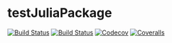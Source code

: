 # testJuliaPackage

[![Build Status](https://travis-ci.com/DaanVanHauwermeiren/testJuliaPackage.jl.svg?branch=master)](https://travis-ci.com/DaanVanHauwermeiren/testJuliaPackage.jl)
[![Build Status](https://ci.appveyor.com/api/projects/status/github/DaanVanHauwermeiren/testJuliaPackage.jl?svg=true)](https://ci.appveyor.com/project/DaanVanHauwermeiren/testJuliaPackage-jl)
[![Codecov](https://codecov.io/gh/DaanVanHauwermeiren/testJuliaPackage.jl/branch/master/graph/badge.svg)](https://codecov.io/gh/DaanVanHauwermeiren/testJuliaPackage.jl)
[![Coveralls](https://coveralls.io/repos/github/DaanVanHauwermeiren/testJuliaPackage.jl/badge.svg?branch=master)](https://coveralls.io/github/DaanVanHauwermeiren/testJuliaPackage.jl?branch=master)
